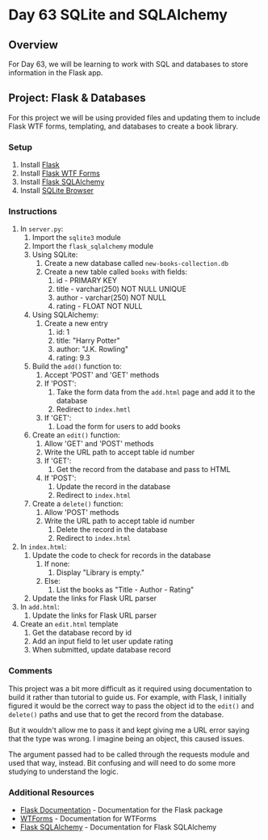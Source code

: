 # Day 63 SQLite and SQLAlchemy

## Overview

For Day 63, we will be learning to work with SQL and databases to store information in the Flask app.

## Project: Flask & Databases

For this project we will be using provided files and updating them to include Flask WTF forms, templating, and databases to create a book library.

### Setup

1. Install [Flask](https://pypi.org/project/Flask/)
2. Install [Flask WTF Forms](https://pypi.org/project/WTForms/)
3. Install [Flask SQLAlchemy](https://flask-sqlalchemy.palletsprojects.com/en/2.x/quickstart/)
4. Install [SQLite Browser](https://sqlitebrowser.org/dl/)

### Instructions

1. In `server.py`:
   1. Import the `sqlite3` module
   2. Import the `flask_sqlalchemy` module
   3. Using SQLite:
      1. Create a new database called `new-books-collection.db`
      2. Create a new table called `books` with fields:
         1. id - PRIMARY KEY
         2. title - varchar(250) NOT NULL UNIQUE
         3. author - varchar(250) NOT NULL
         4. rating - FLOAT NOT NULL
   4. Using SQLAlchemy:
      1. Create a new entry
         1. id: 1
         2. title: "Harry Potter"
         3. author: "J.K. Rowling"
         4. rating: 9.3
   5. Build the `add()` function to:
      1. Accept 'POST' and 'GET' methods
      2. If 'POST':
         1. Take the form data from the `add.html` page and add it to the database
         2. Redirect to `index.hmtl`
      3. If 'GET':
         1. Load the form for users to add books
   6. Create an `edit()` function:
      1. Allow 'GET' and 'POST' methods
      2. Write the URL path to accept table id number
      3. If 'GET':
         1. Get the record from the database and pass to HTML
      4. If 'POST':
         1. Update the record in the database
         2. Redirect to `index.html`
   7. Create a `delete()` function:
      1. Allow 'POST' methods
      2. Write the URL path to accept table id number
         1. Delete the record in the database
         2. Redirect to `index.html`
2. In `index.html`:
   1. Update the code to check for records in the database
      1. If none:
         1. Display "Library is empty."
      2. Else:
         1. List the books as "Title - Author - Rating"
   2. Update the links for Flask URL parser
3. In `add.html`:
   1. Update the links for Flask URL parser
4. Create an `edit.html` template
   1. Get the database record by id
   2. Add an input field to let user update rating
   3. When submitted, update database record

### Comments

This project was a bit more difficult as it required using documentation to build it rather than tutorial to guide us. For example, with Flask, I initially figured it would be the correct way to pass the object id to the `edit()` and `delete()` paths and use that to get the record from the database.

But it wouldn't allow me to pass it and kept giving me a URL error saying that the type was wrong. I imagine being an object, this caused issues.

The argument passed had to be called through the requests module and used that way, instead. Bit confusing and will need to do some more studying to understand the logic.

### Additional Resources

- [Flask Documentation](https://flask.palletsprojects.com/en/2.1.x/) - Documentation for the Flask package
- [WTForms](https://wtforms.readthedocs.io/en/2.3.x/#) - Documentation for WTForms
- [Flask SQLAlchemy](https://flask-sqlalchemy.palletsprojects.com/en/2.x/quickstart/) - Documentation for Flask SQLAlchemy
